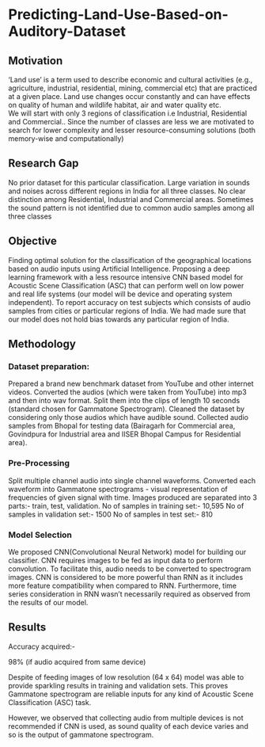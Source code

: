 # Predicting-Land-Use-Based-on-Auditory-Dataset
## Motivation
‘Land use’ is a term used to describe economic and cultural activities (e.g., agriculture, industrial, residential, mining, commercial etc) that are practiced at a given place.
Land use changes occur constantly and can have effects on quality of human and wildlife habitat, air and water quality etc.  
We will start with only 3 regions of classification i.e Industrial, Residential and Commercial..
Since the number of classes are less we are motivated to search for lower complexity and lesser resource-consuming solutions (both memory-wise and computationally)
## Research Gap
No prior dataset for this particular classification.
Large variation in sounds and noises across different regions in India for all three classes.
No clear distinction among Residential, Industrial and Commercial areas.
Sometimes the sound pattern is not identified due to common audio samples among all three classes
## Objective
Finding optimal solution for the classification of the geographical locations based on audio inputs using Artificial Intelligence.
Proposing a deep learning framework with a less resource intensive CNN based model for Acoustic Scene Classification (ASC) that can perform well on low power and real life systems (our model will be device and operating system independent). 
To report accuracy on test subjects which consists of audio samples from cities or particular regions of India. 
We had made sure that our model does not hold bias towards any particular region of India.
## Methodology
### Dataset preparation:
Prepared a brand new benchmark dataset from YouTube and other internet videos. 
Converted the audios (which were taken from YouTube) into mp3 and then into wav format.
Split them into the clips of length 10 seconds (standard chosen for Gammatone Spectrogram).
Cleaned the dataset by considering only those audios which have audible sound.
Collected audio samples from Bhopal for testing data (Bairagarh for Commercial area, Govindpura for Industrial area and IISER  Bhopal Campus for Residential area).
### Pre-Processing
Split multiple channel audio into single channel waveforms.
Converted each waveform into Gammatone spectrograms - visual representation of frequencies of given signal with time.
Images produced are separated into 3 parts:- train, test, validation.
No of samples in training set:-  10,595
     No of samples in validation set:- 1500
     No of samples in test set:- 810 
### Model Selection
We proposed CNN(Convolutional Neural Network) model for building our classifier.
CNN requires images to be fed as input data to perform convolution. To facilitate this, audio needs to be converted to spectrogram images.
CNN is considered to be more powerful than RNN as it includes more feature compatibility when compared to RNN. Furthermore, time series consideration in RNN wasn’t necessarily required as observed from the results of our model.
## Results
Accuracy acquired:-  

98% (if audio acquired from same device)

Despite of feeding images of low resolution (64 x 64)
model was able to provide sparkling results in training and validation 
sets.
This proves Gammatone spectrogram are reliable inputs for any kind 
of Acoustic Scene Classification (ASC) task.

However, we observed that collecting audio from multiple devices
is not recommended if CNN is used, as sound quality of each device
varies and so is the output of gammatone spectrogram.

